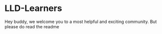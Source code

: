 # LLD-Learners
Hey buddy, we welcome you to a most helpful and exciting community. But please do read the readme
